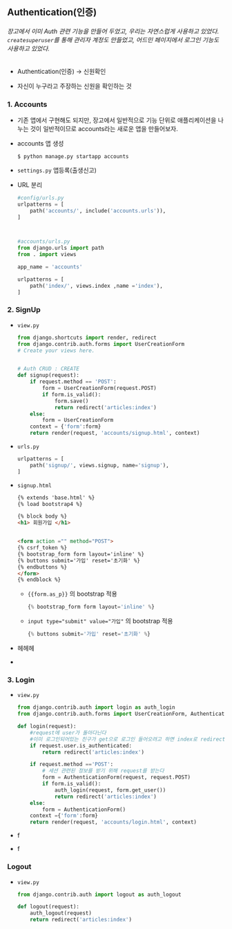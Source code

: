 ## Authentication(인증)

###### 장고에서 이미 Auth 관련 기능을 만들어 두었고, 우리는 자연스럽게 사용하고 있었다. `createsuperuser`를 통해 관리자 계정도 만들었고, 어드민 페이지에서 로그인 기능도 사용하고 있었다.

- Authentication(인증) -> 신원확인

- 자신이 누구라고 주장하는 신원을 확인하는 것



### 1. Accounts

- 기존 앱에서 구현해도 되지만, 장고에서 일반적으로 기능 단위로 애플리케이션을 나누는 것이 일반적이므로 accounts라는 새로운 앱을 만들어보자.

- accounts 앱 생성

  ```shell
  $ python manage.py startapp accounts
  ```

- `settings.py` 앱등록(출생신고)

- URL 분리

  ```python
  #config/urls.py
  urlpatterns = [
      path('accounts/', include('accounts.urls')),
  ]
  
  
  
  #accounts/urls.py
  from django.urls import path
  from . import views
  
  app_name = 'accounts'
  
  urlpatterns = [
      path('index/', views.index ,name ='index'), 
  ]
  ```

  

### 2. SignUp

- `view.py`

  ```python
  from django.shortcuts import render, redirect
  from django.contrib.auth.forms import UserCreationForm
  # Create your views here.
  
  
  # Auth CRUD : CREATE
  def signup(request):
      if request.method == 'POST':
          form = UserCreationForm(request.POST)
          if form.is_valid():
              form.save()
              return redirect('articles:index')
      else:
          form = UserCreationForm    
      context = {'form':form}
      return render(request, 'accounts/signup.html', context)
  
  ```

- `urls.py`

  ```python
  urlpatterns = [    
      path('signup/', views.signup, name='signup'),    
  ]
  ```

  

- `signup.html`

  ```html
  {% extends 'base.html' %}
  {% load bootstrap4 %}
  
  {% block body %}
  <h1> 회원가입 </h1>
  
  
  <form action ="" method="POST">
  {% csrf_token %}
  {% bootstrap_form form layout='inline' %}
  {% buttons submit='가입' reset='초기화' %}
  {% endbuttons %}
  </form>
  {% endblock %}
  ```

  - `{{form.as_p}}` 의 bootstrap 적용 

    ```javascript
    {% bootstrap_form form layout='inline' %}
    ```

  - `input type="submit" value="가입"` 의 bootstrap 적용

    ```javascript
    {% buttons submit='가입' reset='초기화' %}
    ```

    

- 헤헤헤

- 

### 3. Login

- `view.py`

  ```python
  from django.contrib.auth import login as auth_login
  from django.contrib.auth.forms import UserCreationForm, AuthenticationForm
  
  def login(request):
      #request에 user가 돌아다닌다
      #이미 로그인되어있는 친구가 get으로 로그인 들어오려고 하면 index로 redirect시켜버리자
      if request.user.is_authenticated:
          return redirect('articles:index')
  
      if request.method =='POST':
          # 세션 관련된 정보를 받기 위해 request를 받는다
          form = AuthenticationForm(request, request.POST)
          if form.is_valid():
              auth_login(request, form.get_user())
              return redirect('articles:index')
      else:
          form = AuthenticationForm()
      context ={'form':form}
      return render(request, 'accounts/login.html', context)
  ```

  

- f

- f

### Logout

- `view.py`

  ```python
  from django.contrib.auth import logout as auth_logout
  
  def logout(request):
      auth_logout(request)
      return redirect('articles:index')
  ```

  













